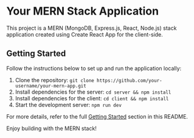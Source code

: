 # Your MERN Stack Application

This project is a MERN (MongoDB, Express.js, React, Node.js) stack application created using Create React App for the client-side.

## Getting Started

Follow the instructions below to set up and run the application locally:

1. Clone the repository: `git clone https://github.com/your-username/your-mern-app.git`
2. Install dependencies for the server: `cd server && npm install`
3. Install dependencies for the client: `cd client && npm install`
4. Start the development server: `npm run dev`

For more details, refer to the full [Getting Started](#getting-started) section in this README.

Enjoy building with the MERN stack!
